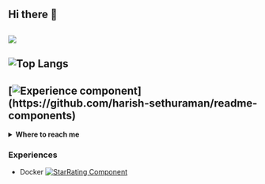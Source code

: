 ## Hi there 👋

![](https://komarev.com/ghpvc/?username=TomW03&color=red)
- 
![Top Langs](https://github-readme-stats.vercel.app/api/top-langs/?username=TomW03&theme=tokyonight)
-

[![Experience component](https://readme-components.vercel.app/api?component=experience&company=DEVK")](https://github.com/harish-sethuraman/readme-components)
-
<details>
  <summary><b>Where to reach me</b></summary>

[![Github](https://img.shields.io/badge/-Github-181717?style=for-the-badge&logo=Github&logoColor=white)](https://github.com/TomW03)
[![LinkedIn](https://img.shields.io/badge/-LinkedIn-0077B5?style=for-the-badge&logo=LinkedIn&logoColor=white)]([https://www.linkedin.com/in/tom-w-709866253)
</details>

### Experiences
- Docker [![StarRating Component](https://readme-components.vercel.app/api?component=star-rating&skill=docker3&text=4)](https://github.com/harish-sethuraman/readme-components)
<!--
**TomW03/TomW03** is a ✨ _special_ ✨ repository because its `README.md` (this file) appears on your GitHub profile.

Here are some ideas to get you started:

- 🔭 I’m currently working on ...
- 🌱 I’m currently learning ...
- 👯 I’m looking to collaborate on ...
- 🤔 I’m looking for help with ...
- 💬 Ask me about ...
- 📫 How to reach me: ...
- 😄 Pronouns: ...
- ⚡ Fun fact: ...
-->
